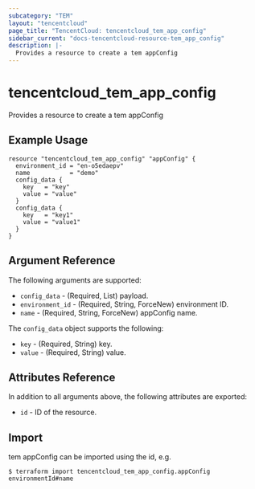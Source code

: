 ```yaml
---
subcategory: "TEM"
layout: "tencentcloud"
page_title: "TencentCloud: tencentcloud_tem_app_config"
sidebar_current: "docs-tencentcloud-resource-tem_app_config"
description: |-
  Provides a resource to create a tem appConfig
---
```


# tencentcloud_tem_app_config

Provides a resource to create a tem appConfig

## Example Usage

```hcl
resource "tencentcloud_tem_app_config" "appConfig" {
  environment_id = "en-o5edaepv"
  name           = "demo"
  config_data {
    key   = "key"
    value = "value"
  }
  config_data {
    key   = "key1"
    value = "value1"
  }
}
```

## Argument Reference

The following arguments are supported:

* `config_data` - (Required, List) payload.
* `environment_id` - (Required, String, ForceNew) environment ID.
* `name` - (Required, String, ForceNew) appConfig name.

The `config_data` object supports the following:

* `key` - (Required, String) key.
* `value` - (Required, String) value.

## Attributes Reference

In addition to all arguments above, the following attributes are exported:

* `id` - ID of the resource.



## Import

tem appConfig can be imported using the id, e.g.
```
$ terraform import tencentcloud_tem_app_config.appConfig environmentId#name
```

